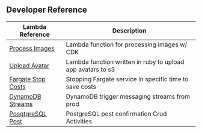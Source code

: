 ## Developer Reference

| Lambda Reference                             | Description                                         |
|----------------------------------------------|-----------------------------------------------------|
| [Process Images](process-images/README.md)  | Lambda function for processing images w/ CDK               |
| [Upload Avatar](cruddur-upload-avatar/README.md)  | Lambda function written in ruby to upload app avatars to s3               |
| [Fargate Stop Costs](ecs/README.md)         |  Stopping Fargate service in specific time to save costs           |
| [DynamoDB Streams](cruddur-messanging-stream.py) |  DynamoDB trigger messaging streams from prod |
| [PosgtgreSQL Post](cruddur-post-confirmation.py) |  PostgreSQL post confirmation Crud Activities  |
